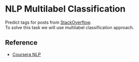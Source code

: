 # NLP Multilabel Classification
Predict tags for posts from [StackOverflow](https://stackoverflow.com).<br>
To solve this task we will use multilabel classification approach.

## Reference
* [Coursera NLP](https://www.coursera.org/learn/language-processing/home/welcome)
